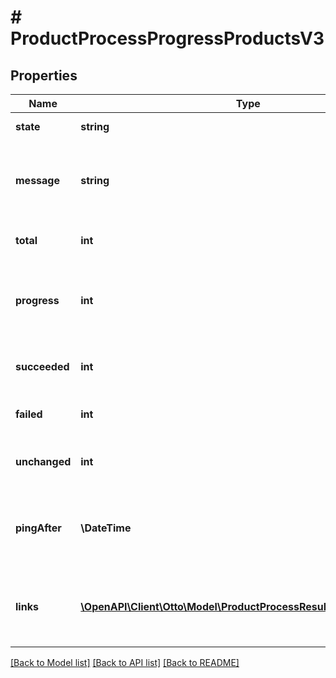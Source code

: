 # # ProductProcessProgressProductsV3

## Properties

Name | Type | Description | Notes
------------ | ------------- | ------------- | -------------
**state** | **string** | the current state of the process | [optional]
**message** | **string** | a human-readable message describing the current state of the process | [optional]
**total** | **int** | the total work to complete for this process | [optional]
**progress** | **int** | the fraction of work that is already completed, as compared to the total work | [optional]
**succeeded** | **int** | the number of successfully processed variations | [optional]
**failed** | **int** | the number of failed processed variations | [optional]
**unchanged** | **int** | the number of unchanged and not processed variations | [optional]
**pingAfter** | **\DateTime** | recommendation when to poll this resource again to receive a meaningful update | [optional]
**links** | [**\OpenAPI\Client\Otto\Model\ProductProcessResultLinkProductsV3[]**](ProductProcessResultLinkProductsV3.md) | a list of links that can be used to access detailed information about the process result | [optional]

[[Back to Model list]](../../README.md#models) [[Back to API list]](../../README.md#endpoints) [[Back to README]](../../README.md)
